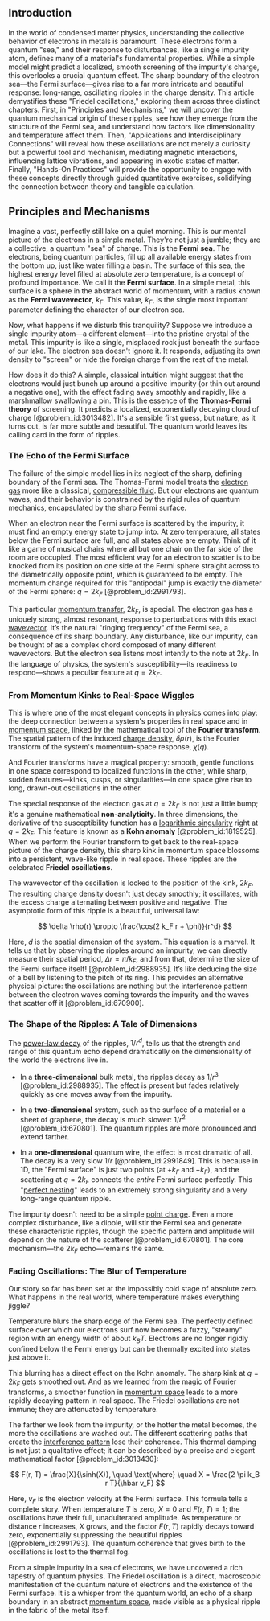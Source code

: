 ## Introduction
In the world of condensed matter physics, understanding the collective behavior of electrons in metals is paramount. These electrons form a quantum "sea," and their response to disturbances, like a single impurity atom, defines many of a material's fundamental properties. While a simple model might predict a localized, smooth screening of the impurity's charge, this overlooks a crucial quantum effect. The sharp boundary of the electron sea—the Fermi surface—gives rise to a far more intricate and beautiful response: long-range, oscillating ripples in the charge density. This article demystifies these "Friedel oscillations," exploring them across three distinct chapters. First, in "Principles and Mechanisms," we will uncover the quantum mechanical origin of these ripples, see how they emerge from the structure of the Fermi sea, and understand how factors like dimensionality and temperature affect them. Then, "Applications and Interdisciplinary Connections" will reveal how these oscillations are not merely a curiosity but a powerful tool and mechanism, mediating magnetic interactions, influencing lattice vibrations, and appearing in exotic states of matter. Finally, "Hands-On Practices" will provide the opportunity to engage with these concepts directly through guided quantitative exercises, solidifying the connection between theory and tangible calculation.

## Principles and Mechanisms

Imagine a vast, perfectly still lake on a quiet morning. This is our mental picture of the electrons in a simple metal. They're not just a jumble; they are a collective, a quantum "sea" of charge. This is the **Fermi sea**. The electrons, being quantum particles, fill up all available energy states from the bottom up, just like water filling a basin. The surface of this sea, the highest energy level filled at absolute zero temperature, is a concept of profound importance. We call it the **Fermi surface**. In a simple metal, this surface is a sphere in the abstract world of momentum, with a radius known as the **Fermi wavevector**, $k_F$. This value, $k_F$, is the single most important parameter defining the character of our electron sea.

Now, what happens if we disturb this tranquility? Suppose we introduce a single impurity atom—a different element—into the pristine crystal of the metal. This impurity is like a single, misplaced rock just beneath the surface of our lake. The electron sea doesn't ignore it. It responds, adjusting its own density to "screen" or hide the foreign charge from the rest of the metal.

How does it do this? A simple, classical intuition might suggest that the electrons would just bunch up around a positive impurity (or thin out around a negative one), with the effect fading away smoothly and rapidly, like a marshmallow swallowing a pin. This is the essence of the **Thomas-Fermi theory** of screening. It predicts a localized, exponentially decaying cloud of charge [@problem_id:3013482]. It's a sensible first guess, but nature, as it turns out, is far more subtle and beautiful. The quantum world leaves its calling card in the form of ripples.

### The Echo of the Fermi Surface

The failure of the simple model lies in its neglect of the sharp, defining boundary of the Fermi sea. The Thomas-Fermi model treats the [electron gas](@article_id:140198) more like a classical, [compressible fluid](@article_id:267026). But our electrons are quantum waves, and their behavior is constrained by the rigid rules of quantum mechanics, encapsulated by the sharp Fermi surface.

When an electron near the Fermi surface is scattered by the impurity, it must find an empty energy state to jump into. At zero temperature, all states below the Fermi surface are full, and all states above are empty. Think of it like a game of musical chairs where all but one chair on the far side of the room are occupied. The most efficient way for an electron to scatter is to be knocked from its position on one side of the Fermi sphere straight across to the diametrically opposite point, which is guaranteed to be empty. The momentum change required for this "antipodal" jump is exactly the diameter of the Fermi sphere: $q = 2k_F$ [@problem_id:2991793].

This particular [momentum transfer](@article_id:147220), $2k_F$, is special. The electron gas has a uniquely strong, almost resonant, response to perturbations with this exact [wavevector](@article_id:178126). It’s the natural "ringing frequency" of the Fermi sea, a consequence of its sharp boundary. Any disturbance, like our impurity, can be thought of as a complex chord composed of many different wavevectors. But the electron sea listens most intently to the note at $2k_F$. In the language of physics, the system's susceptibility—its readiness to respond—shows a peculiar feature at $q=2k_F$.

### From Momentum Kinks to Real-Space Wiggles

This is where one of the most elegant concepts in physics comes into play: the deep connection between a system's properties in real space and in [momentum space](@article_id:148442), linked by the mathematical tool of the **Fourier transform**. The spatial pattern of the induced [charge density](@article_id:144178), $\delta \rho(r)$, is the Fourier transform of the system's momentum-space response, $\chi(q)$.

And Fourier transforms have a magical property: smooth, gentle functions in one space correspond to localized functions in the other, while sharp, sudden features—kinks, cusps, or singularities—in one space give rise to long, drawn-out oscillations in the other.

The special response of the electron gas at $q=2k_F$ is not just a little bump; it's a genuine mathematical **non-analyticity**. In three dimensions, the derivative of the susceptibility function has a [logarithmic singularity](@article_id:189943) right at $q = 2k_F$. This feature is known as a **Kohn anomaly** [@problem_id:1819525]. When we perform the Fourier transform to get back to the real-space picture of the charge density, this sharp kink in momentum space blossoms into a persistent, wave-like ripple in real space. These ripples are the celebrated **Friedel oscillations**.

The wavevector of the oscillation is locked to the position of the kink, $2k_F$. The resulting charge density doesn't just decay smoothly; it oscillates, with the excess charge alternating between positive and negative. The asymptotic form of this ripple is a beautiful, universal law:

$$
\delta \rho(r) \propto \frac{\cos(2 k_F r + \phi)}{r^d}
$$

Here, $d$ is the spatial dimension of the system. This equation is a marvel. It tells us that by observing the ripples around an impurity, we can directly measure their spatial period, $\Delta r = \pi/k_F$, and from that, determine the size of the Fermi surface itself! [@problem_id:2988935]. It’s like deducing the size of a bell by listening to the pitch of its ring. This provides an alternative physical picture: the oscillations are nothing but the interference pattern between the electron waves coming towards the impurity and the waves that scatter off it [@problem_id:670900].

### The Shape of the Ripples: A Tale of Dimensions

The [power-law decay](@article_id:261733) of the ripples, $1/r^d$, tells us that the strength and range of this quantum echo depend dramatically on the dimensionality of the world the electrons live in.

*   In a **three-dimensional** bulk metal, the ripples decay as $1/r^3$ [@problem_id:2988935]. The effect is present but fades relatively quickly as one moves away from the impurity.

*   In a **two-dimensional** system, such as the surface of a material or a sheet of graphene, the decay is much slower: $1/r^2$ [@problem_id:670801]. The quantum ripples are more pronounced and extend farther.

*   In a **one-dimensional** quantum wire, the effect is most dramatic of all. The decay is a very slow $1/r$ [@problem_id:2991849]. This is because in 1D, the "Fermi surface" is just two points (at $+k_F$ and $-k_F$), and the scattering at $q=2k_F$ connects the *entire* Fermi surface perfectly. This "[perfect nesting](@article_id:141505)" leads to an extremely strong singularity and a very long-range quantum ripple.

The impurity doesn't need to be a simple [point charge](@article_id:273622). Even a more complex disturbance, like a dipole, will stir the Fermi sea and generate these characteristic ripples, though the specific pattern and amplitude will depend on the nature of the scatterer [@problem_id:670801]. The core mechanism—the $2k_F$ echo—remains the same.

### Fading Oscillations: The Blur of Temperature

Our story so far has been set at the impossibly cold stage of absolute zero. What happens in the real world, where temperature makes everything jiggle?

Temperature blurs the sharp edge of the Fermi sea. The perfectly defined surface over which our electrons surf now becomes a fuzzy, "steamy" region with an energy width of about $k_B T$. Electrons are no longer rigidly confined below the Fermi energy but can be thermally excited into states just above it.

This blurring has a direct effect on the Kohn anomaly. The sharp kink at $q=2k_F$ gets smoothed out. And as we learned from the magic of Fourier transforms, a smoother function in [momentum space](@article_id:148442) leads to a more rapidly decaying pattern in real space. The Friedel oscillations are not immune; they are attenuated by temperature.

The farther we look from the impurity, or the hotter the metal becomes, the more the oscillations are washed out. The different scattering paths that create the [interference pattern](@article_id:180885) lose their coherence. This thermal damping is not just a qualitative effect; it can be described by a precise and elegant mathematical factor [@problem_id:3013430]:

$$
F(r, T) = \frac{X}{\sinh(X)}, \quad \text{where} \quad X = \frac{2 \pi k_B r T}{\hbar v_F}
$$

Here, $v_F$ is the electron velocity at the Fermi surface. This formula tells a complete story. When temperature $T$ is zero, $X=0$ and $F(r, T)=1$; the oscillations have their full, unadulterated amplitude. As temperature or distance $r$ increases, $X$ grows, and the factor $F(r, T)$ rapidly decays toward zero, exponentially suppressing the beautiful ripples [@problem_id:2991793]. The quantum coherence that gives birth to the oscillations is lost to the thermal fog.

From a simple impurity in a sea of electrons, we have uncovered a rich tapestry of quantum physics. The Friedel oscillation is a direct, macroscopic manifestation of the quantum nature of electrons and the existence of the Fermi surface. It is a whisper from the quantum world, an echo of a sharp boundary in an abstract [momentum space](@article_id:148442), made visible as a physical ripple in the fabric of the metal itself.
